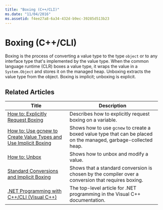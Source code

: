 ```yaml
---
title: "Boxing (C++/CLI)"
ms.date: "11/04/2016"
ms.assetid: f4ee27a8-6a34-432d-b9ec-39285d513b23
---
```

# Boxing (C++/CLI)

Boxing is the process of converting a value type to the type `object` or to any interface type that's implemented by the value type. When the common language runtime (CLR) boxes a value type, it wraps the value in a `System.Object` and stores it on the managed heap. Unboxing extracts the value type from the object. Boxing is implicit; unboxing is explicit.

## Related Articles

|Title|Description|
|-----------|-----------------|
|[How to: Explicitly Request Boxing](../dotnet/how-to-explicitly-request-boxing.md)|Describes how to explicitly request boxing on a variable.|
|[How to: Use gcnew to Create Value Types and Use Implicit Boxing](../dotnet/how-to-use-gcnew-to-create-value-types-and-use-implicit-boxing.md)|Shows how to use `gcnew` to create a boxed value type that can be placed on the managed, garbage-collected heap.|
|[How to: Unbox](../dotnet/how-to-unbox.md)|Shows how to unbox and modify a value.|
|[Standard Conversions and Implicit Boxing](../dotnet/standard-conversions-and-implicit-boxing.md)|Shows that a standard conversion is chosen by the compiler over a conversion that requires boxing.|
|[.NET Programming with C++/CLI (Visual C++)](../dotnet/dotnet-programming-with-cpp-cli-visual-cpp.md)|The top-level article for .NET programming in the Visual C++ documentation.|
